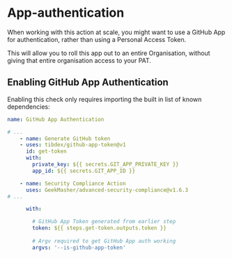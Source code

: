 # App-authentication

When working with this action at scale, you might want to use a GitHub App for authentication, rather than using a Personal Access Token.

This will allow you to roll this app out to an entire Organisation, without giving that entire organisation access to your PAT.


## Enabling GitHub App Authentication

Enabling this check only requires importing the built in list of known dependencies:

```yaml
name: GitHub App Authentication

# ...
    - name: Generate GitHub token
    - uses: tibdex/github-app-token@v1
      id: get-token
      with:
        private_key: ${{ secrets.GIT_APP_PRIVATE_KEY }}
        app_id: ${{ secrets.GIT_APP_ID }}

    - name: Security Compliance Action
      uses: GeekMasher/advanced-security-compliance@v1.6.3
# ...

      with:

        # GitHub App Token generated from earlier step
        token: ${{ steps.get-token.outputs.token }}
        
        # Argv required to get GitHub App auth working
        argvs: '--is-github-app-token'
```

